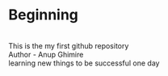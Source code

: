 # Beginning
<br>
This is the my first github repository
<br>
Author - Anup Ghimire
<br>
learning new things to be successful one day

